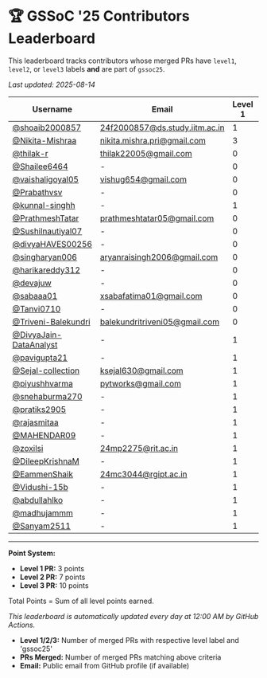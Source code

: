 # 🏆 GSSoC '25 Contributors Leaderboard

This leaderboard tracks contributors whose merged PRs have `level1`, `level2`, or `level3` labels **and** are part of `gssoc25`.

*Last updated: 2025-08-14*

| Username | Email | Level 1 | Level 2 | Level 3 | PRs Merged | Total Points |
|----------|-------|---------|---------|---------|------------|--------------|
| [@shoaib2000857](https://github.com/shoaib2000857) | 24f2000857@ds.study.iitm.ac.in | 1 | 2 | 4 | 7 | 57 |
| [@Nikita-Mishraa](https://github.com/Nikita-Mishraa) | nikita.mishra.pri@gmail.com | 3 | 3 | 0 | 6 | 30 |
| [@thilak-r](https://github.com/thilak-r) | thilak22005@gmail.com | 0 | 0 | 3 | 3 | 30 |
| [@Shailee6464](https://github.com/Shailee6464) | - | 0 | 4 | 0 | 4 | 28 |
| [@vaishaligoyal05](https://github.com/vaishaligoyal05) | vishug654@gmail.com | 0 | 0 | 2 | 2 | 20 |
| [@Prabathvsv](https://github.com/Prabathvsv) | - | 0 | 2 | 0 | 2 | 14 |
| [@kunnal-singhh](https://github.com/kunnal-singhh) | - | 1 | 1 | 0 | 2 | 10 |
| [@PrathmeshTatar](https://github.com/PrathmeshTatar) | prathmeshtatar05@gmail.com | 0 | 0 | 1 | 1 | 10 |
| [@Sushilnautiyal07](https://github.com/Sushilnautiyal07) | - | 0 | 1 | 0 | 1 | 7 |
| [@divyaHAVES00256](https://github.com/divyaHAVES00256) | - | 0 | 1 | 0 | 1 | 7 |
| [@singharyan006](https://github.com/singharyan006) | aryanraisingh2006@gmail.com | 0 | 1 | 0 | 1 | 7 |
| [@harikareddy312](https://github.com/harikareddy312) | - | 0 | 1 | 0 | 1 | 7 |
| [@devajuw](https://github.com/devajuw) | - | 0 | 1 | 0 | 1 | 7 |
| [@sabaaa01](https://github.com/sabaaa01) | xsabafatima01@gmail.com | 0 | 1 | 0 | 1 | 7 |
| [@Tanvi0710](https://github.com/Tanvi0710) | - | 0 | 1 | 0 | 1 | 7 |
| [@Triveni-Balekundri](https://github.com/Triveni-Balekundri) | balekundritriveni05@gmail.com | 0 | 1 | 0 | 1 | 7 |
| [@DivyaJain-DataAnalyst](https://github.com/DivyaJain-DataAnalyst) | - | 1 | 0 | 0 | 1 | 3 |
| [@pavigupta21](https://github.com/pavigupta21) | - | 1 | 0 | 0 | 1 | 3 |
| [@Sejal-collection](https://github.com/Sejal-collection) | ksejal630@gmail.com | 1 | 0 | 0 | 1 | 3 |
| [@piyushhvarma](https://github.com/piyushhvarma) | pytworks@gmail.com | 1 | 0 | 0 | 1 | 3 |
| [@snehaburma270](https://github.com/snehaburma270) | - | 1 | 0 | 0 | 1 | 3 |
| [@pratiks2905](https://github.com/pratiks2905) | - | 1 | 0 | 0 | 1 | 3 |
| [@rajasmitaa](https://github.com/rajasmitaa) | - | 1 | 0 | 0 | 1 | 3 |
| [@MAHENDAR09](https://github.com/MAHENDAR09) | - | 1 | 0 | 0 | 1 | 3 |
| [@zoxilsi](https://github.com/zoxilsi) | 24mp2275@rit.ac.in | 1 | 0 | 0 | 1 | 3 |
| [@DileepKrishnaM](https://github.com/DileepKrishnaM) | - | 1 | 0 | 0 | 1 | 3 |
| [@EammenShaik](https://github.com/EammenShaik) | 24mc3044@rgipt.ac.in | 1 | 0 | 0 | 1 | 3 |
| [@Vidushi-15b](https://github.com/Vidushi-15b) | - | 1 | 0 | 0 | 1 | 3 |
| [@abdullahlko](https://github.com/abdullahlko) | - | 1 | 0 | 0 | 1 | 3 |
| [@madhujammm](https://github.com/madhujammm) | - | 1 | 0 | 0 | 1 | 3 |
| [@Sanyam2511](https://github.com/Sanyam2511) | - | 1 | 0 | 0 | 1 | 3 |

---

**Point System:**
- **Level 1 PR:** 3 points
- **Level 2 PR:** 7 points
- **Level 3 PR:** 10 points

Total Points = Sum of all level points earned.

*This leaderboard is automatically updated every day at 12:00 AM by GitHub Actions.*

- **Level 1/2/3:** Number of merged PRs with respective level label and 'gssoc25'
- **PRs Merged:** Number of merged PRs matching above criteria
- **Email:** Public email from GitHub profile (if available)
